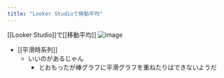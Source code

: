 ```yaml
---
title: "Looker Studioで移動平均"
---
```


[[Looker Studio]]で[[移動平均]]
![image](https://gyazo.com/ef1e2611c0de5178ca79732c655f0ebe/thumb/1000)
- [[平滑時系列]]
    - いいのがあるじゃん
        - とおもったが棒グラフに平滑グラフを重ねたりはできないようだ




